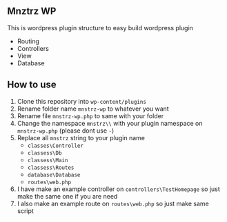 ## Mnztrz WP

This is wordpress plugin structure to easy build wordpress plugin

- Routing
- Controllers
- View
- Database

## How to use

1. Clone this repository into `wp-content/plugins` 
2. Rename folder name `mnstrz-wp` to whatever you want
3. Rename file `mnstrz-wp.php` to same with your folder
4. Change the namespace `mnstrz\\` with your plugin namespace on `mnstrz-wp.php` (please dont use `-`)
5. Replace all `mnstrz` string to your plugin name
    - `classes\Controller`
    - `classess\Db`
    - `classess\Main`
    - `classess\Routes`
    - `database\Database`
    - `routes\web.php`
6. I have make an example controller on `controllers\TestHomepage` so just make the same one if you are need
7. I also make an example route on `routes\web.php` so just make same script